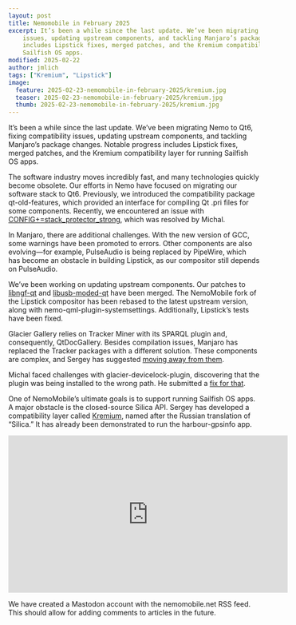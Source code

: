```yaml
---
layout: post
title: Nemomobile in February 2025
excerpt: It’s been a while since the last update. We’ve been migrating Nemo to Qt6, fixing compatibility
    issues, updating upstream components, and tackling Manjaro’s package changes. Notable progress
    includes Lipstick fixes, merged patches, and the Kremium compatibility layer for running
    Sailfish OS apps.
modified: 2025-02-22
author: jmlich
tags: ["Kremium", "Lipstick"]
image: 
  feature: 2025-02-23-nemomobile-in-february-2025/kremium.jpg
  teaser: 2025-02-23-nemomobile-in-february-2025/kremium.jpg
  thumb: 2025-02-23-nemomobile-in-february-2025/kremium.jpg
---
```


It’s been a while since the last update. We’ve been migrating Nemo to Qt6, fixing compatibility
issues, updating upstream components, and tackling Manjaro’s package changes. Notable progress
includes Lipstick fixes, merged patches, and the Kremium compatibility layer for running
Sailfish OS apps.

The software industry moves incredibly fast, and many technologies quickly become obsolete. Our
efforts in Nemo have focused on migrating our software stack to Qt6. Previously, we introduced
the compatibility package qt-old-features, which provided an interface for compiling Qt .pri files
for some components. Recently, we encountered an issue with [CONFIG+=stack_protector_strong](https://github.com/nemomobile-ux/qt6-old-features/pull/1), which
was resolved by Michal.

In Manjaro, there are additional challenges. With the new version of GCC, some warnings have
been promoted to errors. Other components are also evolving—for example, PulseAudio is being
replaced by PipeWire, which has become an obstacle in building Lipstick, as our compositor
still depends on PulseAudio.

We’ve been working on updating upstream components. Our patches to [libngf-qt](https://github.com/sailfishos/libngf-qt/pull/4)
and [libusb-moded-qt](https://github.com/sailfishos/libusb-moded-qt/pull/4)
have been merged. The NemoMobile fork of the Lipstick compositor has been rebased to the latest
upstream version, along with nemo-qml-plugin-systemsettings. Additionally, Lipstick’s tests have
been fixed.

Glacier Gallery relies on Tracker Miner with its SPARQL plugin and, consequently, QtDocGallery.
Besides compilation issues, Manjaro has replaced the Tracker packages with a different solution.
These components are complex, and Sergey has suggested [moving away from them](https://github.com/nemomobile-ux/glacier-gallery/tree/move_from_qdocgallery).

Michal faced challenges with glacier-devicelock-plugin, discovering that the plugin was being
installed to the wrong path. He submitted a [fix for that](https://github.com/nemomobile-ux/glacier-devicelock-plugin/pull/7).

One of NemoMobile’s ultimate goals is to support running Sailfish OS apps. A major obstacle is
the closed-source Silica API. Sergey has developed a compatibility layer called [Kremium](https://github.com/nemomobile-ux/kremnium/pull/1/files), named
after the Russian translation of “Silica.” It has already been demonstrated to run the
harbour-gpsinfo app.

<iframe width="560" height="315" src="https://www.youtube.com/embed/d7LvIvmKCtI?si=gGEhR4ZW2fg6zrAl" title="YouTube video player" frameborder="0" allow="accelerometer; autoplay; clipboard-write; encrypted-media; gyroscope; picture-in-picture; web-share" referrerpolicy="strict-origin-when-cross-origin" allowfullscreen></iframe>

We have created a Mastodon account with the nemomobile.net RSS feed. This should allow for
adding comments to articles in the future.
